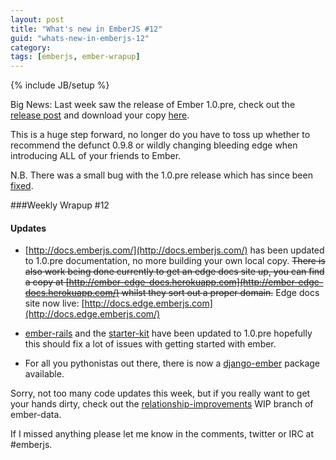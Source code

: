 ```yaml
---
layout: post
title: "What's new in EmberJS #12"
guid: "whats-new-in-emberjs-12"
category:
tags: [emberjs, ember-wrapup]
---
```

{% include JB/setup %}


Big News: Last week saw the release of Ember 1.0.pre, check out the [release post](http://emberjs.com/blog/2012/08/03/ember-1-0-prerelease/) and download your copy [here](https://github.com/downloads/emberjs/ember.js/ember-1.0.pre.js).

This is a huge step forward, no longer do you have to toss up whether to recommend the defunct 0.9.8 or wildly changing bleeding edge when introducing ALL of your friends to Ember.

N.B. There was a small bug with the 1.0.pre release which has since been [fixed](https://github.com/emberjs/ember.js/commit/f1ec52aaa0713c7edeca237d38f172e0671a4c0e).

###Weekly Wrapup #12

#### Updates

* [http://docs.emberjs.com/](http://docs.emberjs.com/) has been updated to 1.0.pre documentation, no more building your own local copy. <s>There is also work being done currently to get an edge docs site up, you can find a copy at [http://ember-edge-docs.herokuapp.com](http://ember-edge-docs.herokuapp.com/) whilst they sort out a proper domain.</s> Edge docs site now live: [http://docs.edge.emberjs.com](http://docs.edge.emberjs.com/)

* [ember-rails](https://github.com/emberjs/ember-rails) and the [starter-kit](https://github.com/emberjs/starter-kit) have been updated to 1.0.pre hopefully this should fix a lot of issues with getting started with ember.

* For all you pythonistas out there, there is now a [django-ember](http://pypi.python.org/pypi/django-ember/0.1) package available.

Sorry, not too many code updates this week, but if you really want to get your hands dirty, check out the [relationship-improvements](https://github.com/emberjs/data/tree/relationship-improvements) WIP branch of ember-data.

If I missed anything please let me know in the comments, twitter or IRC at #emberjs.